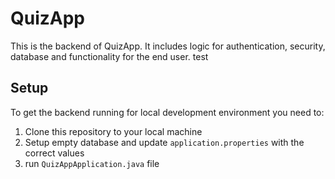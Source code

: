 # QuizApp

This is the backend of QuizApp.
It includes logic for authentication, security, database and functionality for the end user.
test

## Setup

To get the backend running for local development environment you need to: 
1. Clone this repository to your local machine
2. Setup empty database and update `application.properties` with the correct values
2. run `QuizAppApplication.java` file
